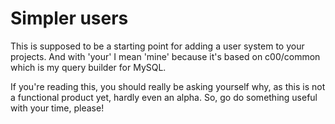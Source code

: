 # Simpler users

This is supposed to be a starting point for adding a user system to your projects. And with 'your' I mean 'mine' because it's based on c00/common which is my query builder for MySQL.

If you're reading this, you should really be asking yourself why, as this is not a functional product yet, hardly even an alpha. So, go do something useful with your time, please!

